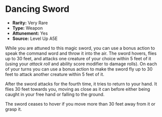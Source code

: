 
# Dancing Sword

* **Rarity:** Very Rare
* **Type:** Weapon
* **Attunement:** Yes
* **Source:** Level Up A5E


While you are attuned to this magic sword, you can use a bonus action to speak the command word and throw it into the air. The sword hovers, flies up to 30 feet, and attacks one creature of your choice within 5 feet of it (using your _attack roll_  and ability score modifier to damage rolls). On each of your turns you can use a bonus action to make the sword fly up to 30 feet to attack another creature within 5 feet of it. 

After the sword attacks for the fourth time, it tries to return to your hand. It flies 30 feet towards you, moving as close as it can before either being caught in your free hand or falling to the ground.

The sword ceases to hover if you move more than 30 feet away from it or grasp it.
